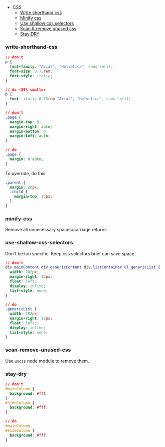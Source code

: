 
* CSS
  * [Write shorthand css](#write-shorthand-css)
  * [Minify css](#minify-css)
  * [Use shallow css selectors](#use-shallow-css-selectors)
  * [Scan & remove unused css](#scan-remove-unused-css)
  * [Stay DRY](#stay-dry)


### write-shorthand-css
```css
// don't
p {
  font-family: "Arial", "Helvetica", sans-serif;
  font-size: 0.75rem;
  font-style: italic;
}

// do ~35% smaller
p {
  font: italic 0.75rem "Arial", "Helvetica", sans-serif;
}

// don't
.page {
  margin-top: 0;
  margin-right: auto;
  margin-bottom: 0;
  margin-left: auto;
}

// do
.page {
  margin: 0 auto;
}
```
To override, do this
```css
.parent {
  margin: 20px;
  .child {
    margin-top: 15px; 
  }
}
```

### minify-css
Remove all unnecessary spaces/carriage returns

### use-shallow-css-selectors
Don't be too specific. Keep css selectors brief can save space.
```css
// don't
div.mainContent div.genericContent div.listContainer ul.genericList {
  width: 202px;
  margin-right: 12px;
  float: left;
  display: inline;
  list-style: none;
}

// do
.genericList {
  width: 202px;
  margin-right: 12px;
  float: left;
  display: inline;
  list-style: none;
}
```

### scan-remove-unused-css
Use `uncss` node module to remove them.

### stay-dry
```css
// don't
#mainColumn {
  background: #fff;
}
#sideColumn {
  background: #fff;
}

// do
#mainColumn,
#sideColumn {
  background: #fff;
}
```

